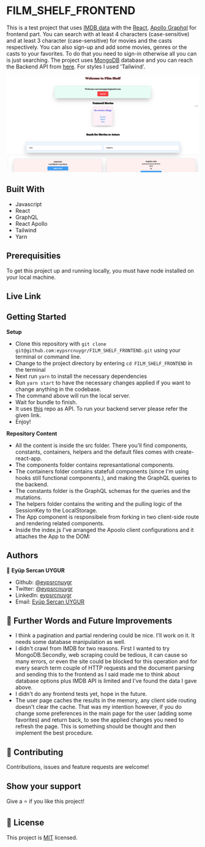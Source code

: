 # FILM_SHELF_FRONTEND

This is a test project that uses [IMDB data](https://datasets.imdbws.com/) with the [React](https://tr.reactjs.org/), [Apollo Graphql](https://www.apollographql.com/) for frontend part. You can search with at least 4 characters (case-sensitive) and at least 3 character (case-sensitive) for movies and the casts respectively. You can also sign-up and add some movies, genres or the casts to your favorites. To do that you need to sign-in otherwise all you can is just searching. The project uses [MongoDB](https://www.mongodb.com/) database and you can reach the Backend API from [here](https://github.com/eypsrcnuygr/film_shelf). For styles I used 'Tailwind'.

![screenshot](./public/book_shelf_screenshot.png)<br>

## Built With

- Javascript
- React
- GraphQL
- React Apollo
- Tailwind
- Yarn

## Prerequisities

To get this project up and running locally, you must have node installed on your local machine.

## Live Link

## Getting Started

**Setup**

- Clone this repository with ```git clone git@github.com:eypsrcnuygr/FILM_SHELF_FRONTEND.git``` using your terminal or command line.<br>
- Change to the project directory by entering ```cd FILM_SHELF_FRONTEND``` in the terminal<br>
- Next run ```yarn``` to install the necessary dependencies<br>
- Run ```yarn start``` to have the necessary changes applied if you want to change anything in the codebase.<br>
- The command above will run the local server.<br>
- Wait for bundle to finish.<br>
- It uses [this](https://github.com/eypsrcnuygr/film_shelf) repo as API. To run your backend server please refer the given link.
- Enjoy!<br>

**Repository Content**

- All the content is inside the src folder. There you'll find components, constants, containers, helpers and the default files comes with create-react-app.
- The components folder contains represantational components.
- The containers folder contains statefull components (since I'm using hooks still functional components.), and making the GraphQL queries to the backend.
- The constants folder is the GraphQL schemas for the queries and the mutations.
- The helpers folder contains the writing and the pulling logic of the SessionKey to the LocalStorage.
- The App component is responsibele from forking in two client-side route and rendering related components.
- Inside the index.js I've arranged the Apoolo client configurations and it attaches the App to the DOM:

## Authors

👤 **Eyüp Sercan UYGUR**

-   Github: [@eypsrcnuygr](https://github.com/eypsrcnuygr)
-   Twitter: [@eypsrcnuygr](https://twitter.com/eypsrcnuygr)
-   LinkedIn: [eypsrcnuygr](https://www.linkedin.com/in/eypsrcnuygr/)
-   Email: [Eyüp Sercan UYGUR](sercanuygur@gmail.com)

## 🤝 Further Words and Future Improvements

- I think a pagination and partial rendering could be nice. I'll work on it. It needs some database manipulation as well.
- I didn't crawl from IMDB for two reasons. First I wanted to try MongoDB.Secondly, web scraping could be tedious, it can cause so many errors, or even the site could be blocked for this operation and for every search term couple of HTTP requests and the document parsing and sending this to the frontend as I said made me to think about database options plus IMDB API is limited and I've found the data I gave above. 
- I didn't do any frontend tests yet, hope in the future.
- The user page caches the results in the memory, any client side routing doesn't clear the cache. That was my intention however, if you do change some preferences in the main page for the user (adding some favorites) and return back, to see the applied changes you need to refresh the page. This is something should be thought and then implement the best procedure.

## 🤝 Contributing

Contributions, issues and feature requests are welcome!

## Show your support

Give a ⭐️ if you like this project!


## 📝 License

This project is [MIT](https://github.com/git/git-scm.com/blob/master/MIT-LICENSE.txt) licensed.
